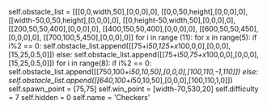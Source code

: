 self.obstacle_list = [[[0,0,width,50],[0,0,0],0],
[[0,0,50,height],[0,0,0],0],
[[width-50,0,50,height],[0,0,0],0],
[[0,height-50,width,50],[0,0,0],0],
[[200,50,50,400],[0,0,0],0],
[[400,150,50,400],[0,0,0],0],
[[600,50,50,450],[0,0,0],0],
[[700,100,5,450],[0,0,0],0]]
for i in range (11):
    for x in range(5):
        if i%2 == 0:
            self.obstacle_list.append([[75+i*50,125+x*100,0,0],[0,0,0],[15,25,0.5,0]])
        else:
            self.obstacle_list.append([[75+i*50,75+x*100,0,0],[0,0,0],[15,25,0.5,0]])
for i in range(8):
    if i%2 == 0:
        self.obstacle_list.append([[750,100+i*50,10,50],[0,0,0],[100,110,-1,110]])
    else:
        self.obstacle_list.append([[640,100+i*50,10,50],[0,0,0],[100,110,1,0]])
self.spawn_point = [75,75]
self.win_point = [width-70,530,20]
self.difficulty = 7
self.hidden = 0
self.name = 'Checkers'
